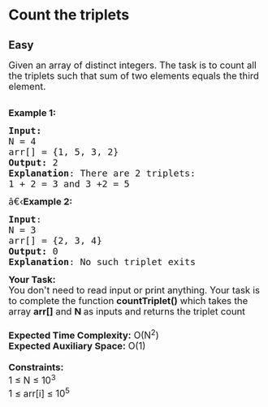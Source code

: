 # Count the triplets
## Easy 
<div class="problem-statement">
                <p></p><div><span style="font-size:18px">Given an array of distinct integers. The task is to count all the triplets such that sum of two elements equals the third element.</span></div>

<div>&nbsp;</div>

<p><span style="font-size:18px"><strong>Example 1:</strong> </span></p>

<pre style="position: relative;"><span style="font-size:18px"><strong>Input:</strong>
N = 4<span style="font-size:18px">
arr[] = {1, 5, 3, 2}
</span><span style="font-size:18px"><strong>Output:</strong> 2
<strong>Explanation</strong>: There are 2 triplets: 
1 + 2 = 3 and 3 +2 = 5</span> </span><div class="open_grepper_editor" title="Edit &amp; Save To Grepper"></div></pre>

<p><span style="font-size:18px"><span style="font-size:18px">â€‹<strong>Example 2:</strong> </span></span></p>

<pre style="position: relative;"><span style="font-size:18px"><span style="font-size:18px"><strong>Input</strong>: </span></span><span style="font-size:18px"><span style="font-size:18px"><span style="font-size:18px">
N = 3
arr[] = {2, 3, 4}
<strong>Output:</strong> 0
<strong>Explanation</strong>: No such triplet exits</span></span></span><div class="open_grepper_editor" title="Edit &amp; Save To Grepper"></div></pre>

<p><span style="font-size:18px"><span style="font-size:18px"><span style="font-size:18px"><strong>Your Task:&nbsp;&nbsp;</strong><br>
You don't need to read input or print anything. Your task is to complete the function <strong>countTriplet()</strong>&nbsp;which takes the array <strong>arr[]</strong> and <strong>N</strong><strong> </strong>as inputs and returns the triplet count</span><br>
<br>
<span style="font-size:18px"><strong>Expected Time Complexity:</strong> O(N<sup>2</sup>)<br>
<strong>Expected Auxiliary Space:</strong> O(1)</span><br>
<br>
<span style="font-size:18px"><strong>Constraints:</strong><br>
1 ≤ N ≤ 10<sup>3</sup><br>
1 ≤ arr[i] ≤ 10<sup>5</sup></span></span></span></p>
 <p></p>
            </div>